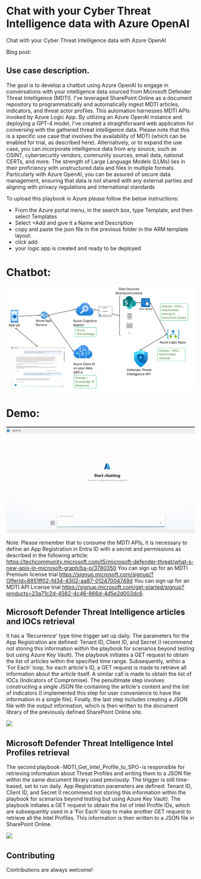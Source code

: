 # Chat with your Cyber Threat Intelligence data with Azure OpenAI
Chat with your Cyber Threat Intelligence data with Azure OpenAI

Blog post: 

## Use case description.
The goal is to develop a chatbot using Azure OpenAI to engage in conversations with your intelligence data sourced from Microsoft Defender Threat Intelligence (MDTI). I've leveraged SharePoint Online as a document repository to programmatically and automatically ingest MDTI articles, indicators, and threat actor profiles. This automation harnesses MDTI APIs invoked by Azure Logic App.
By utilizing an Azure OpenAI instance and deploying a GPT-4 model, I've created a straightforward web application for conversing with the gathered threat intelligence data. Please note that this is a specific use case that involves the availability of MDTI (which can be enabled for trial, as described here). Alternatively, or to expand the use case, you can incorporate intelligence data from any source, such as OSINT, cybersecurity vendors, community sources, email data, national CERTs, and more.
The strength of Large Language Models (LLMs) lies in their proficiency with unstructured data and files in multiple formats. Particularly with Azure OpenAI, you can be assured of secure data management, ensuring that data is not shared with any external parties and aligning with privacy regulations and international standards

To upload this playbook in Azure please follow the below instructions:
- From the Azure portal menu, in the search box, type Template, and then select Templates
- Select +Add and give it a Name and Description
- copy and paste the json file in the previous folder in the ARM template layout.
- click add
- your logic app is created and ready to be deployed

# Chatbot:
![Example application](images/architecture.png)

# Demo:
![Demo](images/demo.gif)

Note: Please remember that to consume the MDTI APIs, it is necessary to define an App Registration in Entra ID with a secret and permissions as described in the following article: https://techcommunity.microsoft.com/t5/microsoft-defender-threat/what-s-new-apis-in-microsoft-graph/ba-p/3780350
You can sign up for an MDTI Premium license trial https://signup.microsoft.com/signup/?OfferId=8851ff02-fd34-4302-aa87-01247004749d
You can sign up for an MDTI API License trial https://signup.microsoft.com/get-started/signup?products=23a71c2d-4582-4c46-866d-4d5e2d003dc6.


## Microsoft Defender Threat Intelligence articles and IOCs retrieval
It has a 'Recurrence' type time trigger set up daily. The parameters for the App Registration are defined: Tenant ID, Client ID, and Secret (I recommend not storing this information within the playbook for scenarios beyond testing but using Azure Key Vault).
The playbook initiates a GET request to obtain the list of articles within the specified time range. Subsequently, within a 'For Each' loop, for each article's ID, a GET request is made to retrieve all information about the article itself. A similar call is made to obtain the list of IOCs (Indicators of Compromise).
The penultimate step involves constructing a single JSON file containing the article's content and the list of indicators (I implemented this step for user convenience to have the information in a single file). Finally, the last step includes creating a JSON file with the output information, which is then written to the document library of the previously defined SharePoint Online site.

<a href="https://portal.azure.com/#create/Microsoft.Template/uri/https%3A%2F%2Fraw.githubusercontent.com%2Fformat81%2FChat-with-your-Cyber-Threat-Intelligence-data-with-Azure-OpenAI%2Fmain%2FMDTI_Get_Articles_IOCs_to_SPO%2Fazuredeploy.json" target="_blank">
    <img src="https://aka.ms/deploytoazurebutton"/>
</a>

## Microsoft Defender Threat Intelligence Intel Profiles retrieval
The second playbook - MDTI_Get_Intel_Profile_to_SPO - is responsible for retrieving information about Threat Profiles and writing them to a JSON file within the same document library used previously. The trigger is still time-based, set to run daily. App Registration parameters are defined: Tenant ID, Client ID, and Secret (I recommend not storing this information within the playbook for scenarios beyond testing but using Azure Key Vault).
The playbook initiates a GET request to obtain the list of Intel Profile IDs, which are subsequently used in a 'For Each' loop to make another GET request to retrieve all the Intel Profiles. This information is then written to a JSON file in SharePoint Online.

<a href="https://portal.azure.com/#create/Microsoft.Template/uri/https%3A%2F%2Fraw.githubusercontent.com%2Fformat81%2FChat-with-your-Cyber-Threat-Intelligence-data-with-Azure-OpenAI%2Fmain%2FMDTI_Get_Intel_Profile_to_SPO%2Fazuredeploy.json" target="_blank">
    <img src="https://aka.ms/deploytoazurebutton"/>
</a>


## Contributing

Contributions are always welcome!